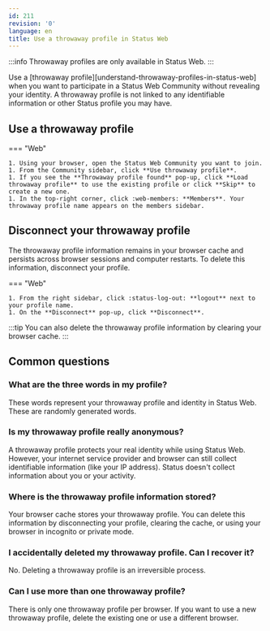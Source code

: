 ```yaml
---
id: 211
revision: '0'
language: en
title: Use a throwaway profile in Status Web
---
```


:::info
Throwaway profiles are only available in Status Web.
:::

Use a [throwaway profile][understand-throwaway-profiles-in-status-web] when you want to participate in a Status Web Community without revealing your identity. A throwaway profile is not linked to any identifiable information or other Status profile you may have.

## Use a throwaway profile

=== "Web"

    1. Using your browser, open the Status Web Community you want to join.
    1. From the Community sidebar, click **Use throwaway profile**.
    1. If you see the **Throwaway profile found** pop-up, click **Load throwaway profile** to use the existing profile or click **Skip** to create a new one.
    1. In the top-right corner, click :web-members: **Members**. Your throwaway profile name appears on the members sidebar.

## Disconnect your throwaway profile

The throwaway profile information remains in your browser cache and persists across browser sessions and computer restarts. To delete this information, disconnect your profile.

=== "Web"

    1. From the right sidebar, click :status-log-out: **logout** next to your profile name.
    1. On the **Disconnect** pop-up, click **Disconnect**.

:::tip
You can also delete the throwaway profile information by clearing your browser cache.
:::

## Common questions

### What are the three words in my profile?

These words represent your throwaway profile and identity in Status Web. These are randomly generated words.

### Is my throwaway profile really anonymous?

A throwaway profile protects your real identity while using Status Web. However, your internet service provider and browser can still collect identifiable information (like your IP address). Status doesn't collect information about you or your activity.

### Where is the throwaway profile information stored?

Your browser cache stores your throwaway profile. You can delete this information by disconnecting your profile, clearing the cache, or using your browser in incognito or private mode.

### I accidentally deleted my throwaway profile. Can I recover it?

No. Deleting a throwaway profile is an irreversible process.

### Can I use more than one throwaway profile?

There is only one throwaway profile per browser. If you want to use a new throwaway profile, delete the existing one or use a different browser.
